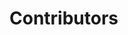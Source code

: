 <script setup>
import { VPTeamMembers } from "vitepress/theme";

const members = [
	{
		avatar: "https://www.github.com/alexandretrotel.png",
		name: "Alexandre Trotel",
		title: "Author",
		links: [
			{ icon: "github", link: "https://github.com/alexandretrotel" },
			{ icon: "twitter", link: "https://twitter.com/alexandretrotel" },
		],
	},
	{
		avatar: "https://www.github.com/wfelipe99.png",
		name: "Wevelly Felipe",
		title: "Contributor",
		links: [{ icon: "github", link: "https://github.com/wfelipe99" }],
	},
];
</script>

# Contributors

<VPTeamMembers size="small" :members="members" />
